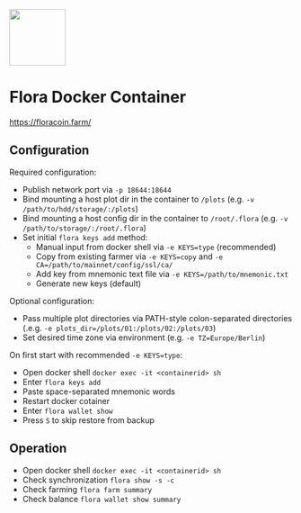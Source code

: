 <img src="https://floracoin.farm/wp-content/uploads/2021/07/flora-xfl-logo.png.png" width="100">

# Flora Docker Container
https://floracoin.farm/

## Configuration
Required configuration:
* Publish network port via `-p 18644:18644`
* Bind mounting a host plot dir in the container to `/plots`  (e.g. `-v /path/to/hdd/storage/:/plots`)
* Bind mounting a host config dir in the container to `/root/.flora`  (e.g. `-v /path/to/storage/:/root/.flora`)
* Set initial `flora keys add` method:
  * Manual input from docker shell via `-e KEYS=type` (recommended)
  * Copy from existing farmer via `-e KEYS=copy` and `-e CA=/path/to/mainnet/config/ssl/ca/` 
  * Add key from mnemonic text file via `-e KEYS=/path/to/mnemonic.txt`
  * Generate new keys (default)

Optional configuration:
* Pass multiple plot directories via PATH-style colon-separated directories (.e.g. `-e plots_dir=/plots/01:/plots/02:/plots/03`)
* Set desired time zone via environment (e.g. `-e TZ=Europe/Berlin`)

On first start with recommended `-e KEYS=type`:
* Open docker shell `docker exec -it <containerid> sh`
* Enter `flora keys add`
* Paste space-separated mnemonic words
* Restart docker cotainer
* Enter `flora wallet show`
* Press `S` to skip restore from backup

## Operation
* Open docker shell `docker exec -it <containerid> sh`
* Check synchronization `flora show -s -c`
* Check farming `flora farm summary`
* Check balance `flora wallet show summary` 
